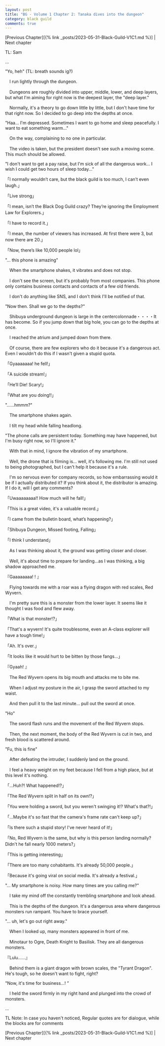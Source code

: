 ```yaml
---
layout: post
title: "BG - Volume 1 Chapter 2: Tanaka dives into the dungeon"
category: black guild
comments: true
---
```


[Previous Chapter][{% link _posts/2023-05-31-Black-Guild-V1C1.md %}] | Next chapter

TL: Sam

…

"Yo, heh" (TL: breath sounds ig?)

　I run lightly through the dungeon.

　Dungeons are roughly divided into upper, middle, lower, and deep layers, but what I'm aiming for right now is the deepest layer, the "deep layer."

　Normally, it's a theory to go down little by little, but I don't have time for that right now. So I decided to go deep into the depths at once.

"Haa... I'm depressed. Sometimes I want to go home and sleep peacefully. I want to eat something warm..."

　On the way, complaining to no one in particular.

　The video is taken, but the president doesn't see such a moving scene. This much should be allowed.


"I don't want to get a pay raise, but I'm sick of all the dangerous work... I wish I could get two hours of sleep today..."



「I normally wouldn’t care, but the black guild is too much, I can’t even laugh.」

「Live strong」

「I mean, isn’t the Black Dog Guild crazy? They’re ignoring the Employment Law for Explorers.」

「I have to record it.」

「I mean, the number of viewers has increased. At first there were 3, but now there are 20.」

「Now, there’s like 10,000 people lol」



"... this phone is amazing"


　When the smartphone shakes, it vibrates and does not stop.

　I don't see the screen, but it's probably from most companies. This phone only contains business contacts and contacts of a few old friends.

　I don't do anything like SNS, and I don't think I'll be notified of that.

"Now then. Shall we go to the depths?"


　Shibuya underground dungeon is large in the centercolonnade・・・・It has become. So if you jump down that big hole, you can go to the depths at once.

　I reached the atrium and jumped down from there.

　Of course, there are few explorers who do it because it's a dangerous act. Even I wouldn't do this if I wasn't given a stupid quota.



「Gyaaaaaaa! he fell!」

「A suicide stream!」

「He’ll Die! Scary!」

「What are you doing!!」



"……hmmm?"


　The smartphone shakes again.

　I tilt my head while falling headlong.


"The phone calls are persistent today. Something may have happened, but I'm busy right now, so I'll ignore it."


　With that in mind, I ignore the vibration of my smartphone.

　Well, the drone that is filming is... well, it's following me. I'm still not used to being photographed, but I can't help it because it's a rule.

　I'm so nervous even for company records, so how embarrassing would it be if I actually distributed it? If you think about it, the distributor is amazing. If I do it, will I get any comments?



「Uwaaaaaaaa!! How much will he fall!」

「This is a great video, it's a valuable record.」

「I came from the bulletin board, what’s happening?」

「Shibuya Dungeon, Missed footing, Falling」

「I think I understand」



　As I was thinking about it, the ground was getting closer and closer.

　Well, it's about time to prepare for landing...as I was thinking, a big shadow approached me.


『Gaaaaaaaa! ! 』


　Flying towards me with a roar was a flying dragon with red scales, Red Wyvern.

　I'm pretty sure this is a monster from the lower layer. It seems like it thought I was food and flew away.



「What is that monster!?」

「That's a wyvern! It's quite troublesome, even an A-class explorer will have a tough time!」

「Ah. It's over.」

「It looks like it would hurt to be bitten by those fangs...」



『Gyaah! 』


　The Red Wyvern opens its big mouth and attacks me to bite me.

　When I adjust my posture in the air, I grasp the sword attached to my waist.

　And then pull it to the last minute... pull out the sword at once.

"Ho"

　The sword flash runs and the movement of the Red Wyvern stops.

　Then, the next moment, the body of the Red Wyvern is cut in two, and fresh blood is scattered around.

"Fu, this is fine"

　After defeating the intruder, I suddenly land on the ground.

　I feel a heavy weight on my feet because I fell from a high place, but at this level it's nothing.


「...Huh?! What happened!?」

「The Red Wyvern split in half on its own!?」

「You were holding a sword, but you weren't swinging it!? What's that?!」

「...Maybe it's so fast that the camera's frame rate can't keep up?」

「Is there such a stupid story! I've never heard of it!」

「No, Red Wyvern is the same, but why is this person landing normally? Didn't he fall nearly 1000 meters?」

「This is getting interesting」

「There are too many cohabitants. It's already 50,000 people.」

「Because it's going viral on social media. It's already a festival.」

"... My smartphone is noisy. How many times are you calling me?"

　I take my mind off the constantly trembling smartphone and look ahead.

　This is the depths of the dungeon. It's a dangerous area where dangerous monsters run rampant. You have to brace yourself.

"... uh, let's go out right away."

　When I looked up, many monsters appeared in front of me.

　Minotaur to Ogre, Death Knight to Basilisk. They are all dangerous monsters.

『Lulu……』

　Behind them is a giant dragon with brown scales, the "Tyrant Dragon". He's tough, so he doesn't want to fight, right?

"Now, it's time for business...! ”

　I held the sword firmly in my right hand and plunged into the crowd of monsters.

...

TL Note: In case you haven't noticed, Regular quotes are for dialogue, while the blocks are for comments


[Previous Chapter][{% link _posts/2023-05-31-Black-Guild-V1C1.md %}] | Next chapter